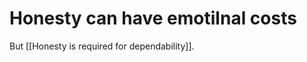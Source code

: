 # Honesty can have emotilnal costs
But [[Honesty is required for dependability]].

<!-- #Life -->

<!-- {BearID:548DDBB5-3416-4D9D-8F50-FD7FDB8378F9-15756-00001303AB042920} -->
